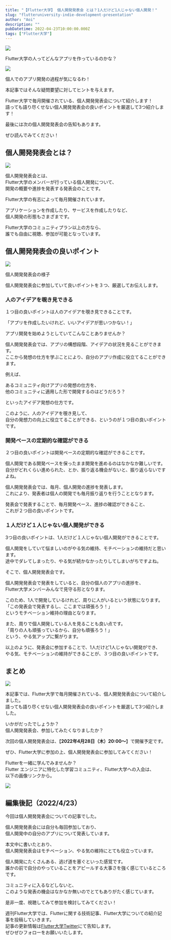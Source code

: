 ```yaml
---
title: "【Flutter大学】 個人開発発表会 とは？1人だけど1人じゃない個人開発！"
slug: "flutteruniversity-indie-development-presentation"
author: "Aoi"
description: ""
pubDatetime: 2022-04-23T10:00:00.000Z
tags: ["Flutter大学"]
---
```


![](https://blog.flutteruniv.com/wp-content/themes/cocoon-master/images/ojisan.png)

Flutter大学の人ってどんなアプリを作っているのかな？

![](https://blog.flutteruniv.com/wp-content/themes/cocoon-master/images/obasan.png)

個人でのアプリ開発の過程が気になるわ！

本記事ではそんな疑問要望に対してヒントを与えます。

Flutter大学で毎月開催されている、個人開発発表会について紹介します！  
語っても語り尽くせない個人開発発表会の良いポイントを厳選して3つ紹介します！

最後には次の個人開発発表会の告知もあります。

ぜひ読んでみてください！

## 個人開発発表会とは？

![](http://blog.flutteruniv.com/wp-content/uploads/2022/03/meeting4-1024x683.jpeg)

個人開発発表会とは、  
Flutter大学のメンバーが行っている個人開発について、  
開発の概要や進捗を発表する発表会のことです。

Flutter大学の有志によって毎月開催されています。

アプリケーションを作成したり、サービスを作成したりなど、  
個人開発の形態もさまざまです。

Flutter大学のコミュニティプラン以上の方なら、  
誰でも自由に視聴、参加が可能となっています。

## 個人開発発表会の良いポイント

![](https://blog.flutteruniv.com/wp-content/uploads/2022/04/20220423_personal_development.png)

個人開発発表会の様子

個人開発発表会に参加していて良いポイントを３つ、厳選してお伝えします。

### 人のアイデアを覗き見できる

１つ目の良いポイントは人のアイデアを覗き見できることです。

「アプリを作成したいけれど、いいアイデアが思いつかない！」

アプリ開発を始めようとしていてこんなことありませんか？

個人開発発表会では、アプリの構想段階、アイデアの状況を見ることができます。  
ここから発想の仕方を学ぶことにより、自分のアプリ作成に役立てることができます。

例えば、

あるコミュニティ向けアプリの発想の仕方を、  
他のコミュニティに適用した形で開発するのはどうだろう？

といったアイデア発想の仕方です。

このように、人のアイデアを覗き見して、  
自分の発想力の向上に役立てることができる、というのが１つ目の良いポイントです。

### 開発ペースの定期的な確認ができる

２つ目の良いポイントは開発ペースの定期的な確認ができることです。

個人開発である開発ペースを保ったまま開発を進めるのはなかなか難しいです。  
自分がどれくらい進められた、とか、振り返る機会がないと、振り返らないですよね。

個人開発発表会では、毎月、個人開発の進捗を発表します。  
これにより、発表者は個人の開発でも毎月振り返りを行うこととなります。

発表会で発表することで、毎月開発ペース、進捗の確認ができること、  
これが２つ目の良いポイントです。

### １人だけど１人じゃない個人開発ができる

3つ目の良いポイントは、1人だけど１人じゃない個人開発ができることです。

個人開発をしていて悩ましいのがやる気の維持、モチベーションの維持だと思います。  
途中でダレてしまったり、やる気が続かなかったりしてしまいがちですよね。

そこで、個人開発発表会です。

個人開発発表会で発表をしていると、自分の個人のアプリの進捗を、  
Flutter大学メンバーみんなで見守る形となります。

このため、1人で開発しているけれど、周りに人がいるという状態になります。  
「この発表会で発表するし、ここまでは頑張ろう！」  
というモチベーション維持の理由となります。

また、周りで個人開発している人を見ることも良い点です。  
「周りの人も頑張っているから、自分も頑張ろう！」  
という、やる気アップに繋がります。

以上のように、発表会に参加することで、1人だけど1人じゃない開発ができ、  
やる気、モチベーションの維持ができることが、３つ目の良いポイントです。

## まとめ

![](http://blog.flutteruniv.com/wp-content/uploads/2022/03/猫パソコン.jpeg)

本記事では、Flutter大学で毎月開催されている、個人開発発表会について紹介しました。  
語っても語り尽くせない個人開発発表会の良いポイントを厳選して3つ紹介しました。

いかがだったでしょうか？  
個人開発発表会、参加してみたくなりましたか？

次回の個人開発発表会は、【**2022年4月28日（木）20:00〜**】で開催予定です。

ぜひ、Flutter大学に参加の上、個人開発発表会に参加してみてください！

Flutterを一緒に学んでみませんか？  
Flutter エンジニアに特化した学習コミュニティ、Flutter大学への入会は、  
以下の画像リンクから。

[![](https://blog.flutteruniv.com/wp-content/uploads/2022/07/Flutter大学バナー.png)](//flutteruniv.com)

## 編集後記（2022/4/23）

今回は個人開発発表会についての記事でした。

個人開発発表会には自分も毎回参加しており、  
個人開発中の自分のアプリについて発表しています。

本文中に書いたとおり、  
個人開発発表会はモチベーション、やる気の維持にとても役立っています。

個人開発にたくさんある、逃げ道を塞ぐといった感覚です。  
誰かの前で自分のやっていることをアピールする大事さを強く感じているところです。

コミュニティに入るなどしないと、  
このような発表の機会はなかなか無いのでとてもありがたく感じています。

是非一度、視聴してみて参加を検討してみてください！

週刊Flutter大学では、Flutterに関する技術記事、Flutter大学についての紹介記事を投稿していきます。  
記事の更新情報は[Flutter大学Twitter](https://twitter.com/FlutterUniv)にて告知します。  
ぜひぜひフォローをお願いいたします。